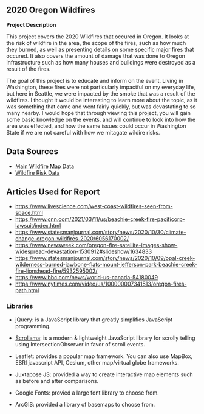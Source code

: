 ## 2020 Oregon Wildfires

**Project Description**

This project covers the 2020 Wildfires that occured in Oregon. It looks at the risk of wildfire in the area, the scope of the fires, such as how much they burned, as well as presenting details on some specific major fires that occured. It also covers the amount of damage that was done to Oregon infrastructure such as how many houses and buildings were destroyed as a result of the fires.


The goal of this project is to educate and inform on the event. Living in Washington, these fires were not particularly impactful on my everyday life, but here in Seattle, we were impacted by the smoke that was a result of the wildfires. I thought it would be interesting to learn more about the topic, as it was something that came and went fairly quickly, but was devastating to so many nearby. I would hope that through viewing this project, you will gain some basic knowledge on the events, and will continue to look into how the area was effected, and how the same issues could occur in Washington State if we are not careful with how we mitagate wildire risks.

## Data Sources

- [Main Wildfire Map Data](https://www.arcgis.com/apps/webappviewer/index.html?id=94b379a91e0f47cb91712da22f603d39)
- [Wildfire Risk Data](https://tools.oregonexplorer.info/OE_HtmlViewer/index.html?viewer=wildfire)

## Articles Used for Report
- https://www.livescience.com/west-coast-wildfires-seen-from-space.html
- https://www.cnn.com/2021/03/11/us/beachie-creek-fire-pacificorp-lawsuit/index.html
- https://www.statesmanjournal.com/story/news/2020/10/30/climate-change-oregon-wildfires-2020/6056170002/
- https://www.newsweek.com/oregon-fire-satellite-images-show-widespread-devastation-1530912#slideshow/1634833
- https://www.statesmanjournal.com/story/news/2020/10/09/opal-creek-wilderness-burned-jawbone-flats-mount-jefferson-park-beachie-creek-fire-lionshead-fire/5932595002/
- https://www.bbc.com/news/world-us-canada-54180049
- https://www.nytimes.com/video/us/100000007341513/oregon-fires-path.html


### Libraries

- jQuery: is a JavaScript library that greatly simplifies JavaScript programming.

- [Scrollama](https://github.com/russellgoldenberg/scrollama): is a modern & lightweight JavaScript library for scrolly telling using IntersectionObserver in favor of scroll events.

- Leaflet: provides a popular map framework. You can also use MapBox, ESRI javascript API, Cesium, other map/virtual globe frameworks.

- Juxtapose JS: provided a way to create interactive map elements such as before and after comparisons.

- Google Fonts: provied a large font library to choose from.

- ArcGIS: provided a library of basemaps to choose from.
